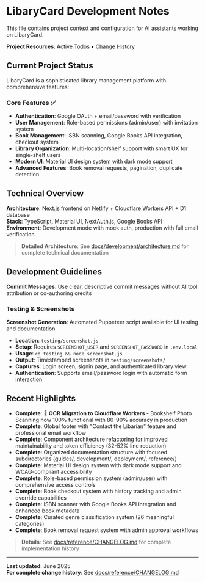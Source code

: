 # LibaryCard Development Notes

This file contains project context and configuration for AI assistants working on LibaryCard.

**Project Resources**: [Active Todos](./docs/reference/TODO.md) • [Change History](./docs/reference/CHANGELOG.md)

## Current Project Status

LibaryCard is a sophisticated library management platform with comprehensive features:

### Core Features ✅
- **Authentication**: Google OAuth + email/password with verification
- **User Management**: Role-based permissions (admin/user) with invitation system
- **Book Management**: ISBN scanning, Google Books API integration, checkout system
- **Library Organization**: Multi-location/shelf support with smart UX for single-shelf users
- **Modern UI**: Material UI design system with dark mode support
- **Advanced Features**: Book removal requests, pagination, duplicate detection


## Technical Overview

**Architecture**: Next.js frontend on Netlify + Cloudflare Workers API + D1 database  
**Stack**: TypeScript, Material UI, NextAuth.js, Google Books API  
**Environment**: Development mode with mock auth, production with full email verification

> **Detailed Architecture**: See [docs/development/architecture.md](./docs/development/architecture.md) for complete technical documentation

## Development Guidelines

**Commit Messages**: Use clear, descriptive commit messages without AI tool attribution or co-authoring credits

### Testing & Screenshots

**Screenshot Generation**: Automated Puppeteer script available for UI testing and documentation
- **Location**: `testing/screenshot.js`
- **Setup**: Requires `SCREENSHOT_USER` and `SCREENSHOT_PASSWORD` in `.env.local`
- **Usage**: `cd testing && node screenshot.js`
- **Output**: Timestamped screenshots in `testing/screenshots/`
- **Captures**: Login screen, signin page, and authenticated library view
- **Authentication**: Supports email/password login with automatic form interaction

## Recent Highlights

- **Complete**: 🎉 **OCR Migration to Cloudflare Workers** - Bookshelf Photo Scanning now 100% functional with 80-90% accuracy in production
- **Complete**: Global footer with "Contact the Libarian" feature and professional email workflow
- **Complete**: Component architecture refactoring for improved maintainability and token efficiency (32-52% line reduction)
- **Complete**: Organized documentation structure with focused subdirectories (guides/, development/, deployment/, reference/)
- **Complete**: Material UI design system with dark mode support and WCAG-compliant accessibility
- **Complete**: Role-based permission system (admin/user) with comprehensive access controls
- **Complete**: Book checkout system with history tracking and admin override capabilities
- **Complete**: ISBN scanner with Google Books API integration and enhanced book metadata
- **Complete**: Curated genre classification system (26 meaningful categories)
- **Complete**: Book removal request system with admin approval workflows

> **Details**: See [docs/reference/CHANGELOG.md](./docs/reference/CHANGELOG.md) for complete implementation history

---

**Last updated**: June 2025  
**For complete change history**: See [docs/reference/CHANGELOG.md](./docs/reference/CHANGELOG.md)